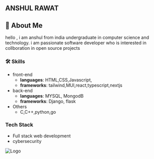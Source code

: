 ## ANSHUL RAWAT
## 🚀 About Me
hello , i am anshul from india undergraduate  in computer science and technology. i am passionate software developer who is interested in collboration in open source projects

### 🛠 Skills
- front-end 
    - **languages**: HTML,CSS,Javascript,
    - **frameworks**: tailwind,MUI,react,typescript,nextjs
- back-end
    - **languages**: MYSQL, MongodB
    - **frameworks**: Django, flask
- Others
   - C,C++,python,go
   
### Tech Stack

- Full stack web development 
- cybersecurity

![Logo](https://external-content.duckduckgo.com/iu/?u=http%3A%2F%2Fwww.clipartbest.com%2Fcliparts%2F7ia%2FKKK%2F7iaKKKeyT.png&f=1&nofb=1&ipt=d16a480b7f86f2d58c4900f5d7cc20e2ddd4f3eba414c2eea98dbafa75bb88a3&ipo=images)

